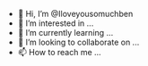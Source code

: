 - 👋 Hi, I’m @Iloveyousomuchben
- 👀 I’m interested in ...
- 🌱 I’m currently learning ...
- 💞️ I’m looking to collaborate on ...
- 📫 How to reach me ...

<!---
Iloveyousomuchben/Iloveyousomuchben is a ✨ special ✨ repository because its `README.md` (this file) appears on your GitHub profile.
You can click the Preview link to take a look at your changes.
--->
